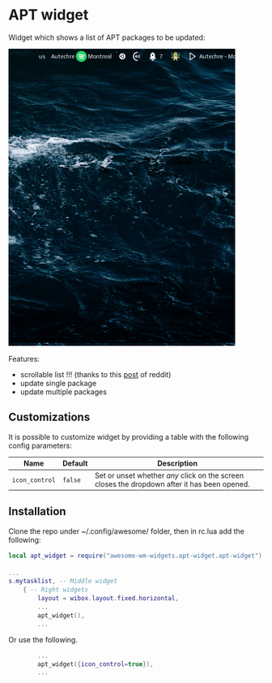# APT widget

Widget which shows a list of APT packages to be updated:

![screenshot](./screenshots/screenshot.gif)

Features:
 - scrollable list !!! (thanks to this [post](https://www.reddit.com/r/awesomewm/comments/isx89x/scrolling_a_layout_fixed_flexed_layout_widget/) of reddit)
 - update single package
 - update multiple packages

## Customizations

It is possible to customize widget by providing a table with the following config parameters:

| Name           | Default | Description                                                                                  |
|----------------|---------|----------------------------------------------------------------------------------------------|
| `icon_control` | `false` | Set or unset whether _any_ click on the screen closes the dropdown after it has been opened. |


## Installation

Clone the repo under ~/.config/awesome/ folder, then in rc.lua add the following:

```lua
local apt_widget = require("awesome-wm-widgets.apt-widget.apt-widget")

...
s.mytasklist, -- Middle widget
	{ -- Right widgets
    	layout = wibox.layout.fixed.horizontal,
		...
		apt_widget(),
		...
```

Or use the following.

```lua
		...
		apt_widget({icon_control=true}),
		...
```

